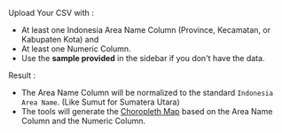 Upload Your CSV with :

* At least one Indonesia Area Name Column (Province, Kecamatan, or Kabupaten Kota) and
* At least one Numeric Column.
* Use the **sample provided** in the sidebar if you don't have the data.

Result :
* The Area Name Column will be normalized to the standard `Indonesia Area Name`. (Like Sumut for Sumatera Utara)
* The tools will generate the [Choropleth Map](https://en.wikipedia.org/wiki/Choropleth_map) based on the Area Name Column and the Numeric Column.